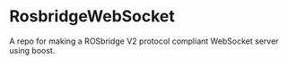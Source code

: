 # RosbridgeWebSocket
A repo for making a ROSbridge V2 protocol compliant WebSocket server using boost.
